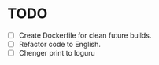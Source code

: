 # TODO

- [ ] Create Dockerfile for clean future builds.
- [ ] Refactor code to English.
- [ ] Chenger print to loguru